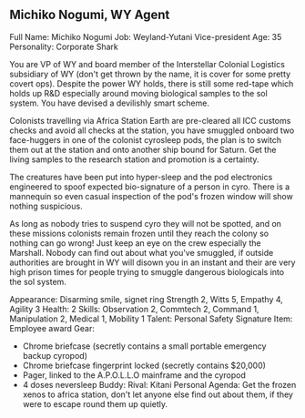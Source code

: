 ## Michiko Nogumi, WY Agent

Full Name: Michiko Nogumi
Job: Weyland-Yutani Vice-president
Age: 35
Personality: Corporate Shark

You are VP of WY and board member of the Interstellar Colonial Logistics subsidiary of WY (don't get thrown by the name, 
it is cover for some pretty covert ops). Despite the power WY holds, there is still some red-tape which holds up R&D 
especially around moving biological samples to the sol system. You have devised a devilishly smart scheme. 

Colonists travelling via Africa Station Earth are pre-cleared all ICC customs checks and avoid all checks at the 
station, you have smuggled onboard two face-huggers in one of the colonist cyrosleep pods, the plan is to switch them out
at the station and onto another ship bound for Saturn. Get the living samples to the research station and 
promotion is a certainty.

The creatures have been put into hyper-sleep and the pod electronics engineered to spoof expected bio-signature of a 
person in cyro. There is a mannequin so even casual inspection of the pod's frozen window will show nothing suspicious.

As long as nobody tries to suspend cyro they will not be spotted, and on these missions colonists remain frozen until 
they reach the colony so nothing can go wrong! Just keep an eye on the crew especially the Marshall. Nobody can find out
about what you've smuggled, if outside authorities are brought in WY will disown you in an instant and their are very 
high prison times for people trying to smuggle dangerous biologicals into the sol system.

Appearance: Disarming smile, signet ring
Strength 2, Witts 5, Empathy 4, Agility 3
Health: 2
Skills: Observation 2, Commtech 2, Command 1, Manipulation 2, Medical 1, Mobility 1
Talent: Personal Safety
Signature Item: Employee award
Gear:
* Chrome briefcase (secretly contains a small portable emergency backup cyropod)
* Chrome briefcase fingerprint locked (secretly contains $20,000)
* Pager, linked to the A.P.O.L.L.O mainframe and the cyropod
* 4 doses neversleep
Buddy:
Rival: Kitani
Personal Agenda: Get the frozen xenos to africa station, don't let anyone else find out about them, if they were to escape round them up quietly.
